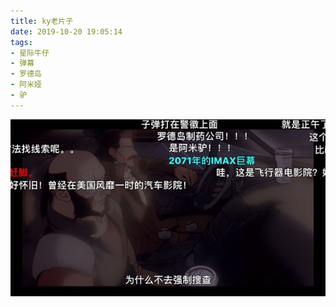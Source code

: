 ```yaml
---
title: ky老片子
date: 2019-10-20 19:05:14
tags:
- 星际牛仔
- 弹幕
- 罗德岛
- 阿米娅
- 驴
---
```

![](2019-10-20-19-05/01.jpg)
